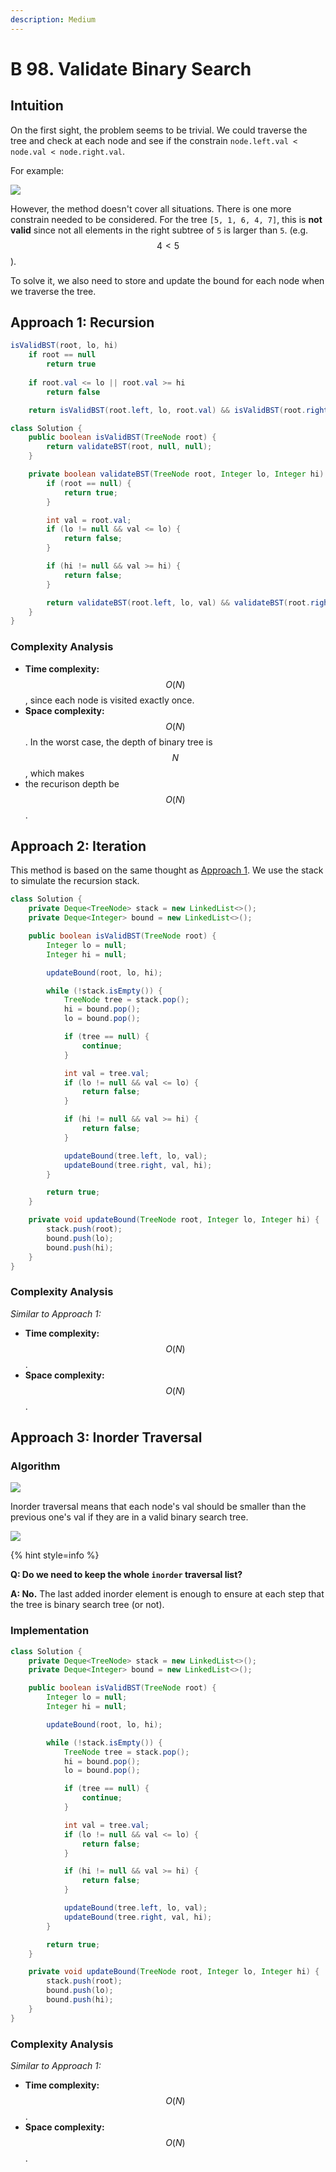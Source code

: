 ```yaml
---
description: Medium
---
```


# B 98. Validate Binary Search

## Intuition

On the first sight, the problem seems to be trivial. We could traverse the tree and check at each
node and see if the constrain `node.left.val < node.val < node.right.val`.

For example:

![](../../../.gitbook/assets/image%20%28138%29.png)

However, the method doesn't cover all situations. There is one more constrain needed to be
considered. For the tree `[5, 1, 6, 4, 7]`, this is **not valid** since not all elements in the
right subtree of `5` is larger than `5`. (e.g. $$4 < 5$$).

To solve it, we also need to store and update the bound for each node when we traverse the tree.

## Approach 1: Recursion

```java
isValidBST(root, lo, hi)
    if root == null
        return true
    
    if root.val <= lo || root.val >= hi
        return false

    return isValidBST(root.left, lo, root.val) && isValidBST(root.right, root.val, hi);
```

```java
class Solution {
    public boolean isValidBST(TreeNode root) {
        return validateBST(root, null, null);
    }

    private boolean validateBST(TreeNode root, Integer lo, Integer hi) {
        if (root == null) {
            return true;
        }

        int val = root.val;
        if (lo != null && val <= lo) {
            return false;
        }

        if (hi != null && val >= hi) {
            return false;
        }

        return validateBST(root.left, lo, val) && validateBST(root.right, val, hi);
    }
}
```

### Complexity Analysis

* **Time complexity:** $$O(N)$$, since each node is visited exactly once.
* **Space complexity:** $$O(N)$$. In the worst case, the depth of binary tree is $$N$$, which makes
* the recurison depth be $$O(N)$$.

## Approach 2: Iteration

This method is based on the same thought as [Approach 1](b-98.-validate-binary-search.md). We use the stack to simulate the recursion stack.

```java
class Solution {
    private Deque<TreeNode> stack = new LinkedList<>();
    private Deque<Integer> bound = new LinkedList<>();

    public boolean isValidBST(TreeNode root) {
        Integer lo = null;
        Integer hi = null;

        updateBound(root, lo, hi);

        while (!stack.isEmpty()) {
            TreeNode tree = stack.pop();
            hi = bound.pop();
            lo = bound.pop();

            if (tree == null) {
                continue;
            }

            int val = tree.val;
            if (lo != null && val <= lo) {
                return false;
            }

            if (hi != null && val >= hi) {
                return false;
            }

            updateBound(tree.left, lo, val);
            updateBound(tree.right, val, hi);
        }

        return true;
    }

    private void updateBound(TreeNode root, Integer lo, Integer hi) {
        stack.push(root);
        bound.push(lo);
        bound.push(hi);
    }
}
```

### Complexity Analysis

_Similar to Approach 1:_

* **Time complexity:** $$O(N)$$.
* **Space complexity:** $$O(N)$$.

## Approach 3: Inorder Traversal

### Algorithm

![](../../../.gitbook/assets/image%20%28135%29.png)

Inorder traversal means that each node's val should be smaller than the previous one's val if
they are in a valid binary search tree.

![](../../../.gitbook/assets/image%20%28137%29.png)

{% hint style=info %}

**Q: Do we need to keep the whole `inorder` traversal list?**

**A: No.** The last added inorder element is enough to ensure at each step that the tree is binary
search tree (or not).

### Implementation

```java
class Solution {
    private Deque<TreeNode> stack = new LinkedList<>();
    private Deque<Integer> bound = new LinkedList<>();

    public boolean isValidBST(TreeNode root) {
        Integer lo = null;
        Integer hi = null;

        updateBound(root, lo, hi);

        while (!stack.isEmpty()) {
            TreeNode tree = stack.pop();
            hi = bound.pop();
            lo = bound.pop();

            if (tree == null) {
                continue;
            }

            int val = tree.val;
            if (lo != null && val <= lo) {
                return false;
            }

            if (hi != null && val >= hi) {
                return false;
            }

            updateBound(tree.left, lo, val);
            updateBound(tree.right, val, hi);
        }

        return true;
    }

    private void updateBound(TreeNode root, Integer lo, Integer hi) {
        stack.push(root);
        bound.push(lo);
        bound.push(hi);
    }
}
```

### Complexity Analysis

_Similar to Approach 1:_

* **Time complexity:** $$O(N)$$.
* **Space complexity:** $$O(N)$$.
